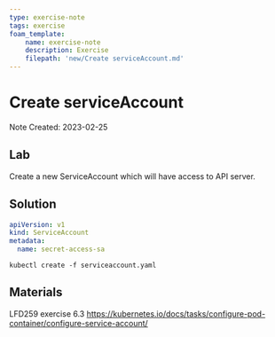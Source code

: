 ```yaml
---
type: exercise-note
tags: exercise
foam_template:
    name: exercise-note
    description: Exercise
    filepath: 'new/Create serviceAccount.md'
---
```

# Create serviceAccount
Note Created: 2023-02-25

## Lab 

Create a new ServiceAccount which will have access to API server.

## Solution

```yaml
apiVersion: v1
kind: ServiceAccount
metadata:
  name: secret-access-sa
```
```console
kubectl create -f serviceaccount.yaml
```

## Materials
LFD259  exercise 6.3
https://kubernetes.io/docs/tasks/configure-pod-container/configure-service-account/